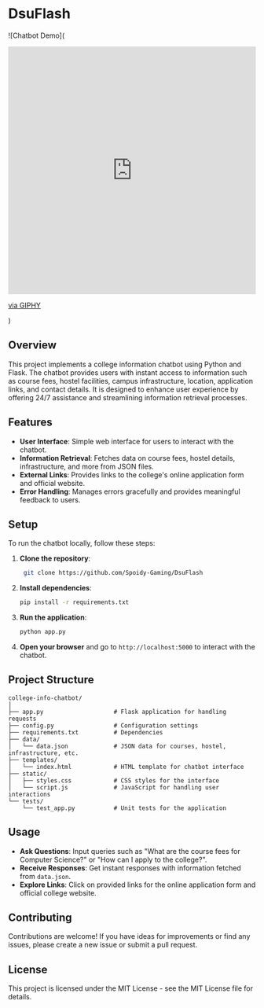 # DsuFlash

![Chatbot Demo](<div style="width:100%;height:0;padding-bottom:100%;position:relative;"><iframe src="https://giphy.com/embed/S60CrN9iMxFlyp7uM8" width="100%" height="100%" style="position:absolute" frameBorder="0" class="giphy-embed" allowFullScreen></iframe></div><p><a href="https://giphy.com/gifs/chatbot-digitalesmarketing-marketing-S60CrN9iMxFlyp7uM8">via GIPHY</a></p>)

## Overview

This project implements a college information chatbot using Python and Flask. The chatbot provides users with instant access to information such as course fees, hostel facilities, campus infrastructure, location, application links, and contact details. It is designed to enhance user experience by offering 24/7 assistance and streamlining information retrieval processes.

## Features

- **User Interface**: Simple web interface for users to interact with the chatbot.
- **Information Retrieval**: Fetches data on course fees, hostel details, infrastructure, and more from JSON files.
- **External Links**: Provides links to the college's online application form and official website.
- **Error Handling**: Manages errors gracefully and provides meaningful feedback to users.

## Setup

To run the chatbot locally, follow these steps:

1. **Clone the repository**:

   ```bash
    git clone https://github.com/Spoidy-Gaming/DsuFlash
   ```

2. **Install dependencies**:

   ```bash
   pip install -r requirements.txt
   ```

3. **Run the application**:

   ```bash
   python app.py
   ```

4. **Open your browser** and go to `http://localhost:5000` to interact with the chatbot.

## Project Structure

```
college-info-chatbot/
│
├── app.py                    # Flask application for handling requests
├── config.py                 # Configuration settings
├── requirements.txt          # Dependencies
├── data/
│   └── data.json             # JSON data for courses, hostel, infrastructure, etc.
├── templates/
│   └── index.html            # HTML template for chatbot interface
├── static/
│   ├── styles.css            # CSS styles for the interface
│   └── script.js             # JavaScript for handling user interactions
└── tests/
    └── test_app.py           # Unit tests for the application
```

## Usage

- **Ask Questions**: Input queries such as "What are the course fees for Computer Science?" or "How can I apply to the college?".
- **Receive Responses**: Get instant responses with information fetched from `data.json`.
- **Explore Links**: Click on provided links for the online application form and official college website.

## Contributing

Contributions are welcome! If you have ideas for improvements or find any issues, please create a new issue or submit a pull request.

## License

This project is licensed under the MIT License - see the MIT License file for details.
